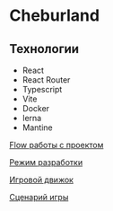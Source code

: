 # Cheburland

## Технологии
- React
- React Router
- Typescript
- Vite
- Docker
- lerna
- Mantine

 [Flow работы с проектом](./docs/workFlow.md)

 [Режим разработки](./docs/development.md)

 [Игровой движок](./docs/gameEngine.md)

 [Сценарий игры](./docs/gameScenario.md)
